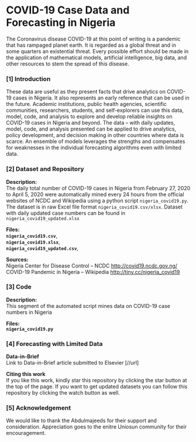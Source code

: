 # COVID-19 Case Data and Forecasting in Nigeria
  
The Coronavirus disease COVID-19 at this point of writing is a pandemic that has rampaged planet earth. It is regarded as a global threat and in some quarters an existential threat. Every possible effort should be made in the application of mathematical models, artificial intelligence, big data, and other resources to stem the spread of this disease.  

### [1] Introduction
These data are useful as they present facts that drive analytics on COVID-19 cases in Nigeria. It also represents an early reference that can be used in the future. Academic institutions, public health agencies, scientific communities, researchers, students, and self-explorers can use this data, model, code, and analysis to explore and develop reliable insights on COVID-19 cases in Nigeria and beyond. The data – with daily updates, model, code, and analysis presented can be applied to drive analytics, policy development, and decision making in other countries where data is scarce. An ensemble of models leverages the strengths and compensates for weaknesses in the individual forecasting algorithms even with limited data.  

### [2] Dataset and Repository
**Description:**  
The daily total number of COVID-19 cases in Nigeria from February 27, 2020 to April 5, 2020 were automatically mined every 24 hours from the official websites of NCDC and Wikipedia using a python script `nigeria_covid19.py`. The dataset is in raw Excel file format `nigeria_covid19.csv/xlsx`. Dataset with daily updated case numbers can be found in `nigeria_covid19_updated.xlsx`

**Files:**  
**`nigeria_covid19.csv`**,  
**`nigeria_covid19.xlsx`**,  
**`nigeria_covid19_updated.csv`**,  

**Sources:**  
Nigeria Center for Disease Control – NCDC http://covid19.ncdc.gov.ng/  
COVID-19 Pandemic in Nigeria – Wikipedia http://tiny.cc/nigeria_covid19  

### [3] Code  
**Description:**  
This segment of the automated script mines data on COVID-19 case numbers in Nigeria  

**Files:**  
**`nigeria_covid19.py`**  

### [4] Forecasting with Limited Data

**Data-in-Brief**  
Link to Data-in-Brief article submitted to Elsevier [//url]  

**Citing this work**  
If you like this work, kindly star this repository by clicking the
star button at the top of the page. If you want to get updated datasets
you can follow this repository by clicking the watch button as well.
  
### [5] Acknowledgement  
  We would like to thank the Abdulmajeeds for their support and consideration. 
  Appreciation goes to the enitre Uniosun community for their encouragement.
  
  
